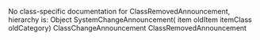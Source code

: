 No class-specific documentation for ClassRemovedAnnouncement, hierarchy is: 
Object
  SystemChangeAnnouncement( item oldItem itemClass oldCategory)
    ClassChangeAnnouncement
      ClassRemovedAnnouncement
